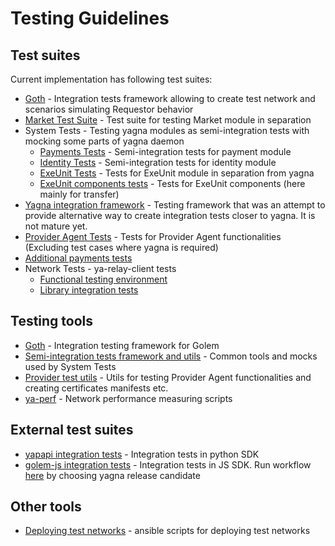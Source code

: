 # Testing Guidelines

## Test suites

Current implementation has following test suites:

- [Goth](../goth_tests/README.md) - Integration tests framework allowing to create test network and scenarios simulating
  Requestor behavior
- [Market Test Suite](../core/market/readme.md) - Test suite for testing Market module in separation
- System Tests - Testing yagna modules as semi-integration tests with mocking some parts of yagna daemon
    - [Payments Tests](../core/payment/tests) - Semi-integration tests for payment module
    - [Identity Tests](../core/identity/tests) - Semi-integration tests for identity module
    - [ExeUnit Tests](../exe-unit/tests) - Tests for ExeUnit module in separation from yagna
    - [ExeUnit components tests](../exe-unit/components/transfer/tests) - Tests for ExeUnit components (here mainly for
      transfer)
- [Yagna integration framework](../tests/readme.md) - Testing framework that was an attempt to provide alternative way
  to create integration tests closer to yagna. It is not mature yet.
- [Provider Agent Tests](../agent/provider/tests) - Tests for Provider Agent functionalities (Excluding test cases where
  yagna is required)
- [Additional payments tests](../extra/payments/multi_test)
- Network Tests - ya-relay-client tests
    - [Functional testing environment](https://github.com/golemfactory/ya-relay/tree/main/tests_integration)
    - [Library integration tests](https://github.com/golemfactory/ya-relay/tree/main/tests)

## Testing tools

- [Goth](https://github.com/golemfactory/goth) - Integration testing framework for Golem
- [Semi-integration tests framework and utils](https://github.com/golemfactory/yagna/tree/master/test-utils/test-framework) -
  Common tools and mocks used by System Tests
- [Provider test utils](../utils/manifest-utils/test-utils) - Utils for testing Provider Agent functionalities and
  creating certificates manifests etc.
- [ya-perf](https://github.com/golemfactory/ya-perf) - Network performance measuring scripts

## External test suites

- [yapapi integration tests](https://github.com/golemfactory/yapapi/tree/master/tests/goth_tests) - Integration
  tests in python SDK
- [golem-js integration tests](https://github.com/golemfactory/golem-js/blob/master/docs/TESTING.md) - Integration
  tests in JS SDK. Run workflow [here](https://github.com/golemfactory/golem-js/actions/workflows/release.yml) by
  choosing yagna release candidate

## Other tools

- [Deploying test networks](https://github.com/golemfactory/yagna-testnet-scripts/blob/master/ansible/README.md) -
  ansible scripts for deploying test networks